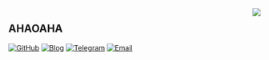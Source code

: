 <a href="#">
<img align="right" src='https://github-readme-stats.vercel.app/api?username=AHAOAHA&show_icons=true&title_color=fff&icon_color=79ff97&text_color=9f9f9f&bg_color=151515&hide=["contribs"]'>
</a>

## AHAOAHA

[![GitHub](https://img.shields.io/badge/dynamic/json?logo=github&label=GitHub+Followers&labelColor=282c34&style=flat-square&color=181717&query=%24.data.totalSubs&url=https%3A%2F%2Fapi.spencerwoo.com%2Fsubstats%2F%3Fsource%3Dgithub%26queryKey%3DAHAOAHA&longCache=true)](https://github.com/AHAOAHA)
[![Blog](https://img.shields.io/badge/-https://ahaoaha.github.io-0e83cd?style=flat-square&logo=Blogger&logoColor=fff)](https://ahaoaha.github.io)
[![Telegram](https://img.shields.io/badge/-t.me/ahaoaha-3db6f1?style=flat-square&logo=Telegram&logoColor=2ca5e0)](https://t.me/ahaoaha)
[![Email](https://img.shields.io/badge/-ahaoaha_@outlook.com-911318?style=flat-square&logo=Mail.RU&logoColor=white&labelColor=c14438)](mailto:ahaoaha_@outlook.com)